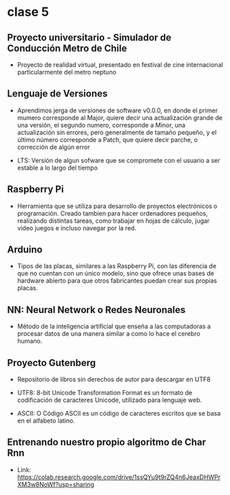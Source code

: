 # clase 5

## Proyecto universitario - Simulador de Conducción Metro de Chile

- Proyecto de realidad virtual, presentado en festival de cine internacional particularmente del metro neptuno

## Lenguaje de Versiones

- Aprendimos jerga de versiones de software v0.0.0, en donde el primer mumero corresponde al Major, quiere decir una actualización grande de una versión, el segundo numero, corresponde a Minor, una actualización sin errores, pero generalmente de tamaño pequeño, y el último número corresponde a Patch, que quiere decir parche, o corrección de algún error

- LTS: Versión de algun sofware que se compromete con el usuario a ser estable a lo largo del tiempo

## Raspberry Pi 

- Herramienta que se utiliza para desarrollo de proyectos electrónicos o programación. Creado tambien para hacer ordenadores pequeños, realizando distintas tareas, como trabajar en hojas de cálculo, jugar video juegos e incluso navegar por la red.

## Arduino 

- Tipos de las placas, similares a las Raspberry Pi, con las diferencia de que no cuentan con un único modelo, sino que ofrece unas bases de hardware abierto para que otros fabricantes puedan crear sus propias placas.

## NN: Neural Network o Redes Neuronales

- Método de la inteligencia artificial que enseña a las computadoras a procesar datos de una manera similar a como lo hace el cerebro humano. 

## Proyecto Gutenberg

- Repositorio de libros sin derechos de autor para descargar en UTF8

- UTF8: 8-bit Unicode Transformation Format es un formato de codificación de caracteres Unicode, utilizado para lenguaje web.
  
- ASCII: O Código ASCII es un código de caracteres escritos que se basa en el alfabeto latino.

## Entrenando nuestro propio algoritmo de Char Rnn

- Link: https://colab.research.google.com/drive/1ssQYu9t9rZQ4n6JeaxDHWPrXM3w8NoWf?usp=sharing
